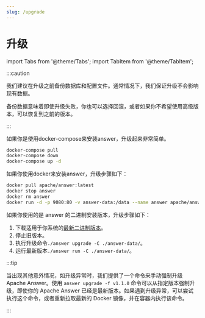 ```yaml
---
slug: /upgrade
---
```


# 升级

import Tabs from '@theme/Tabs';
import TabItem from '@theme/TabItem';

:::caution

我们建议在升级之前备份数据库和配置文件。通常情况下，我们保证升级不会影响现有数据。

备份数据意味着即使升级失败，你也可以选择回滚，或者如果你不希望使用高级版本，可以恢复到之前的版本。

:::

<Tabs>
  <TabItem value="docker-compose" label="Docker Compose" default>

如果你是使用docker-compose来安装answer，升级起来非常简单。

```bash
docker-compose pull
docker-compose down
docker-compose up -d
```

  </TabItem>
  <TabItem value="docker" label="Docker">

如果你使用docker来安装answer，升级步骤如下：

```bash
docker pull apache/answer:latest
docker stop answer
docker rm answer
docker run -d -p 9080:80 -v answer-data:/data --name answer apache/answer:latest
```

  </TabItem>
  <TabItem value="binary" label="Binary">

如果你使用的是 answer 的二进制安装版本，升级步骤如下：

1. 下载适用于你系统的[最新二进制版本](https://github.com/apache/incubator-answer/releases)。
2. 停止旧版本。
3. 执行升级命令`./answer upgrade -C ./answer-data/`。
4. 运行最新版本`./answer run -C ./answer-data/`。


  </TabItem>
</Tabs>

:::tip

当出现其他意外情况，如升级异常时，我们提供了一个命令来手动强制升级 Apache Answer。使用 `answer upgrade -f v1.1.0` 命令可以从指定版本强制升级，即使你的 Apache Answer 已经是最新版本。如果遇到升级异常，可以尝试执行这个命令，或者重新拉取最新的 Docker 镜像，并在容器内执行该命令。

:::
